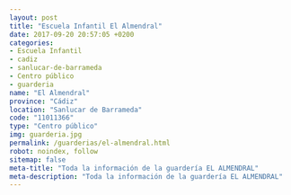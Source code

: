 ```yaml
---
layout: post
title: "Escuela Infantil El Almendral"
date: 2017-09-20 20:57:05 +0200
categories:
- Escuela Infantil
- cadiz
- sanlucar-de-barrameda
- Centro público
- guarderia
name: "El Almendral"
province: "Cádiz"
location: "Sanlucar de Barrameda"
code: "11011366"
type: "Centro público"
img: guarderia.jpg
permalink: /guarderias/el-almendral.html
robot: noindex, follow
sitemap: false
meta-title: "Toda la información de la guardería EL ALMENDRAL"
meta-description: "Toda la información de la guardería EL ALMENDRAL"
---
```

